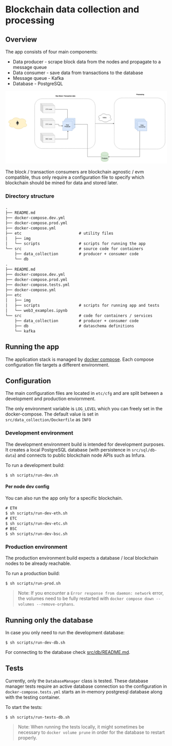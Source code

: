 # Blockchain data collection and processing

## Overview
The app consists of four main components:
  * Data producer - scrape block data from the nodes and propagate to a message queue
  * Data consumer - save data from transactions to the database
  * Message queue - Kafka
  * Database - PostgreSQL

![App overview](etc/img/overview.png)

The block / transaction consumers are blockchain agnostic / evm compatible, thus only require a configuration file to specify which blockchain should be mined for data and stored later.

### Directory structure
```
.
├── README.md
├── docker-compose.dev.yml
├── docker-compose.prod.yml
├── docker-compose.yml
├── etc                         # utility files
│   ├── img
│   └── scripts                 # scripts for running the app
└── src                         # source code for containers
    ├── data_collection         # producer + consumer code
    └── db
.
├── README.md
├── docker-compose.dev.yml
├── docker-compose.prod.yml
├── docker-compose.tests.yml
├── docker-compose.yml
├── etc
│   ├── img
│   ├── scripts                 # scripts for running app and tests
│   └── web3_examples.ipynb
└── src                         # code for containers / services
    ├── data_collection         # producer + consumer code
    ├── db                      # dataschema definitions
    └── kafka
```

## Running the app
The application stack is managed by [docker compose](https://docs.docker.com/compose/#compose-v2-and-the-new-docker-compose-command). Each compose configuration file targets a different environment.

## Configuration

The main configuration files are located in `etc/cfg` and are split between a development and production enviornment.

The only environment variable is `LOG_LEVEL` which you can freely set in the docker-compose. The default value is set in `src/data_collection/Dockerfile` as `INFO`

### Development environment
The development environment build is intended for development purposes. It creates a local PostgreSQL database (with persistence in `src/sql/db-data`) and connects to public blockchain node APIs such as Infura.

To run a development build:
```
$ sh scripts/run-dev.sh
```

#### Per node dev config
You can also run the app only for a specific blockchain.
```
# ETH
$ sh scripts/run-dev-eth.sh
# ETC
$ sh scripts/run-dev-etc.sh
# BSC
$ sh scripts/run-dev-bsc.sh
```

### Production environment
The production environment build expects a database / local blockchain nodes to be already reachable.

To run a production build:
```
$ sh scripts/run-prod.sh
```

> Note: If you encounter a `Error response from daemon: network` error, the volumes need to be fully restarted with `docker compose down --volumes --remove-orphans`.

## Running only the database
In case you only need to run the development database:
```
$ sh scripts/run-dev-db.sh
```

For connecting to the database check [src/db/README.md](src/db/README.md).

## Tests

Currently, only the `DatabaseManager` class is tested. These database manager tests require an active database connection so the configuration in `docker-compose.tests.yml` starts an in-memory postgresql database along with the testing container.

To start the tests:
```
$ sh scripts/run-tests-db.sh
```

> Note: When running the tests locally, it might sometimes be necessary to `docker volume prune` in order for the database to restart properly.
